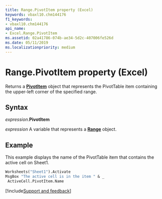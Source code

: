 ```yaml
---
title: Range.PivotItem property (Excel)
keywords: vbaxl10.chm144176
f1_keywords:
- vbaxl10.chm144176
api_name:
- Excel.Range.PivotItem
ms.assetid: 02a41786-074b-ae34-5d2c-407006fe526d
ms.date: 05/11/2019
ms.localizationpriority: medium
---
```



# Range.PivotItem property (Excel)

Returns a **[PivotItem](Excel.PivotItem.md)** object that represents the PivotTable item containing the upper-left corner of the specified range.


## Syntax

_expression_.**PivotItem**

_expression_ A variable that represents a **[Range](excel.range(object).md)** object.


## Example

This example displays the name of the PivotTable item that contains the active cell on Sheet1.

```vb
Worksheets("Sheet1").Activate 
MsgBox "The active cell is in the item " & _ 
 ActiveCell.PivotItem.Name
```




[!include[Support and feedback](~/includes/feedback-boilerplate.md)]